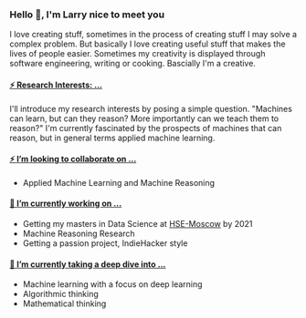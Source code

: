 ### Hello 👋, I'm Larry nice to meet you 

<!--
**acquayefrank/acquayefrank** is a ✨ _special_ ✨ repository because its `README.md` (this file) appears on your GitHub profile.

Here are some ideas to get you started:
- 👯 I’m looking to collaborate on ...
- 🤔 I’m looking for help with ...
- 💬 Ask me about ...
- 📫 How to reach me: ...
- 😄 Pronouns: ...
-->

I love creating stuff, sometimes in the process of creating stuff I may solve a complex problem. But basically I love creating useful stuff that makes the lives of people easier. 
Sometimes my creativity is displayed through software engineering, writing or cooking. Bascially I'm a creative.


#### <ins> ⚡ Research Interests: ... </ins>
I'll introduce my research interests by posing a simple question. "Machines can learn, but can they reason? More importantly can we teach them to reason?" I'm currently fascinated by the prospects of machines that can reason, but in general terms applied machine learning.

#### <ins> ⚡ I’m looking to collaborate on ... </ins>
* Applied Machine Learning and Machine Reasoning

#### <ins> 🔭 I’m currently working on ... </ins>
* Getting my masters in Data Science at [HSE-Moscow](https://www.hse.ru/en/ma/datasci/) by 2021
* Machine Reasoning Research
* Getting a passion project, IndieHacker style

#### <ins> 🌱 I’m currently taking a deep dive into ... </ins>
* Machine learning with a focus on deep learning
* Algorithmic thinking
* Mathematical thinking
